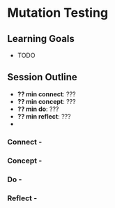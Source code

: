 # Mutation Testing

## Learning Goals
 - TODO

## Session Outline
  - **?? min connect**: ???
  - **?? min concept**: ???
  - **?? min do**: ???
  - **?? min reflect**: ???
  - 
### Connect - 

### Concept - 

### Do - 

### Reflect - 